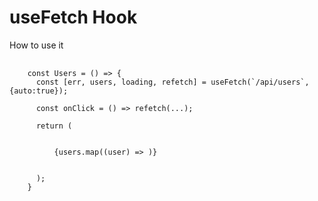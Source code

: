 # useFetch Hook

How to use it
<pre>
  <code>
    const Users = () => {
      const [err, users, loading, refetch] = useFetch(`/api/users`, {auto:true});

      const onClick = () => refetch(...);

      return (
        <div>
          {users.map((user) => <User key={user.id} user={user} />)}
        </div>
      );
    }
  </code>
</pre>
